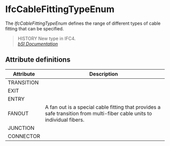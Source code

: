 IfcCableFittingTypeEnum
=======================
The _IfcCableFittingTypeEnum_ defines the range of different types of cable
fitting that can be specified.  
  
> HISTORY  New type in IFC4.  
[ _bSI
Documentation_](https://standards.buildingsmart.org/IFC/DEV/IFC4_2/FINAL/HTML/schema/ifcelectricaldomain/lexical/ifccablefittingtypeenum.htm)


Attribute definitions
---------------------
| Attribute   | Description                                                                                                             |
|-------------|-------------------------------------------------------------------------------------------------------------------------|
| TRANSITION  |                                                                                                                         |
| EXIT        |                                                                                                                         |
| ENTRY       |                                                                                                                         |
| FANOUT      | A fan out is a special cable fitting that provides a safe transition from multi-fiber cable units to individual fibers. |
| JUNCTION    |                                                                                                                         |
| CONNECTOR   |                                                                                                                         |

